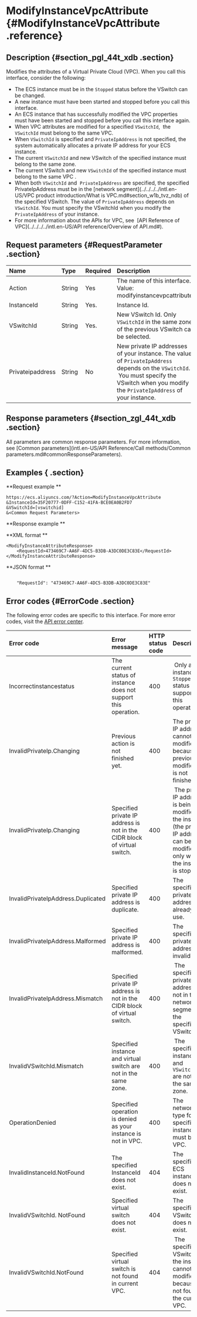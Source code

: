 # ModifyInstanceVpcAttribute {#ModifyInstanceVpcAttribute .reference}

## Description {#section_pgl_44t_xdb .section}

Modifies the attributes of a Virtual Private Cloud \(VPC\). When you call this interface, consider the following:

-   The ECS instance must be in the `Stopped` status before the VSwitch can be changed.
-   A new instance must have been started and stopped before you call this interface.
-   An ECS instance that has successfully modified the VPC properties must have been started and stopped before you call this interface again.
-   When VPC attributes are modified for a specified `VSwitchId`,  the `VSwitchId` must belong to the same VPC.
-   When `VSwitchId` is specified and `PrivateIpAddress` is not specified, the system automatically allocates a private IP address for your ECS instance.
-   The current `VSwitchId` and new VSwitch of the specified instance must belong to the same zone.
-   The current VSwitch and new `VSwitchId` of the specified instance must belong to the same VPC .
-   When both `VSwitchId` and  `PrivateIpAddress` are specified, the specified PrivateIpAddress must be in the [network segment](../../../../intl.en-US/VPC product introduction/What is VPC.md#section_w1b_tvz_ndb) of the specified VSwitch. The value of `PrivateIpAddress` depends on `VSwitchId`. You must specify the VSwitchId when you modify the `PrivateIpAddress` of your instance.
-   For more information about the APIs for VPC, see  [API Reference of VPC](../../../../intl.en-US/API reference/Overview of API.md#).

## Request parameters {#RequestParameter .section}

|Name|Type |Required|Description|
|:---|:----|:-------|:----------|
|Action|String |Yes |The name of this interface. Value: modifyinstancevpcattribute.|
|InstanceId |String|Yes.|Instance Id.|
|VSwitchId |String|Yes.|New VSwitch Id. Only `VSwitchId` in the same zone of the previous VSwitch can be selected.|
|Privateipaddress|String|No |New private IP addresses of your instance. The value of `PrivateIpAddress` depends on the `VSwitchId`.  You must specify the VSwitch when you modify the `PrivateIpAddress` of your instance.|

## Response parameters {#section_zgl_44t_xdb .section}

All parameters are common response parameters. For more information, see [Common parameters](intl.en-US/API Reference/Call methods/Common parameters.md#commonResponseParameters).

## Examples { .section}

**Request example ** 

```
https://ecs.aliyuncs.com/?Action=ModifyInstanceVpcAttribute
&InstanceId=35F20777-0DFF-C152-41FA-BCE0EA0B2FD7
&VSwitchId=[vswitchid]
&<Common Request Parameters>
```

**Response example ** 

**XML format **

```
<ModifyInstanceAttributeResponse>
    <RequestId>473469C7-AA6F-4DC5-B3DB-A3DC0DE3C83E</RequestId>
</ModifyInstanceAttributeResponse>
```

 **JSON format ** 

```

    "RequestId": "473469C7-AA6F-4DC5-B3DB-A3DC0DE3C83E"

```

## Error codes {#ErrorCode .section}

The following error codes are specific to this interface. For more error codes, visit the [API error center](https://error-center.alibabacloud.com/status/product/Ecs).

|Error code |Error message|HTTP status code |Description |
|:----------|:------------|:----------------|:-----------|
|Incorrectinstancestatus|The current status of instance does not support this operation.|400| Only an instance in `Stopped` status supports this operation.|
|InvalidPrivateIp.Changing|Previous action is not finished yet.|400|The private IP address cannot be modified because the previous modification is not finished yet.|
|InvalidPrivateIp.Changing|Specified private IP address is not in the CIDR block of virtual switch.|400| The private IP address is being modified by the instance \(the private IP address can be modified only when the instance is stopped\).|
|InvalidPrivateIpAddress.Duplicated|Specified private IP address is duplicate.|400|The specified private IP address is already in use.|
|InvalidPrivateIpAddress.Malformed|Specified private IP address is malformed.|400|The specified private IP address is invalid.|
|InvalidPrivateIpAddress.Mismatch|Specified private IP address is not in the CIDR block of virtual switch.|400| The specified private IP address is not in the network segment of the specified VSwitch.|
|InvalidVSwitchId.Mismatch|Specified instance and virtual switch are not in the same zone.|400| The specified instance and `VSwitchId` are not in the same zone.|
|OperationDenied|Specified operation is denied as your instance is not in VPC.|400|The network type for the specified instance must be VPC.|
|InvalidInstanceId.NotFound|The specified InstanceId does not exist.|404|The specified ECS instance does not exist.|
|InvalidVSwitchId. NotFound|Specified virtual switch does not exist.|404|The specified VSwitch ID does not exist.|
|InvalidVSwitchId.NotFound|Specified virtual switch is not found in current VPC.|404| The specified VSwitch of the instance cannot be modified because it is not found in the current VPC.|

